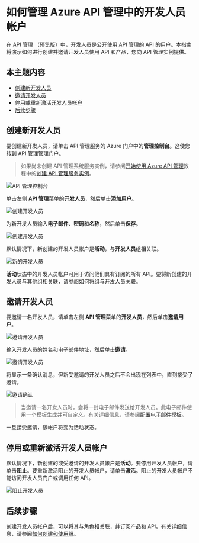 <properties pageTitle="如何管理 Azure API 管理中的开发人员帐户" metaKeywords="" description="了解如何在 Azure API 管理中创建或邀请开发人员" metaCanonical="" services="" documentationCenter="API Management" title="如何管理 Azure API 管理中的开发人员帐户" authors="sdanie" solutions="" manager="" editor="" />
<tags ms.service=""
    ms.date="03/10/2015"
    wacn.date=""
    />

# 如何管理 Azure API 管理中的开发人员帐户

在 API 管理 （预览版）中，开发人员是公开使用 API 管理的 API 的用户。本指南将演示如何进行创建并邀请开发人员使用 API 和产品，您向 API 管理实例提供。

## 本主题内容

-   [创建新开发人员][创建新开发人员]
-   [邀请开发人员][邀请开发人员]
-   [停用或重新激活开发人员帐户][停用或重新激活开发人员帐户]
-   [后续步骤][后续步骤]

## <a name="create-developer"> </a>创建新开发人员

要创建新开发人员，请单击 API 管理服务的 Azure 门户中的**管理控制台**。这使您转到 API 管理管理门户。

> 如果尚未创建 API 管理系统服务实例，请参阅[开始使用 Azure API 管理][开始使用 Azure API 管理]教程中的[创建 API 管理服务实例][创建 API 管理服务实例]。

![API 管理控制台][API 管理控制台]

单击左侧 **API 管理**菜单的**开发人员**，然后单击**添加用户**。

![创建开发人员][创建开发人员]

为新开发人员输入**电子邮件**、**密码**和**名称**，然后单击**保存**。

![创建开发人员][1]

默认情况下，新创建的开发人员帐户是**活动**，与**开发人员**组相关联。

![新的开发人员][新的开发人员]

**活动**状态中的开发人员帐户可用于访问他们具有订阅的所有 API。要将新创建的开发人员与其他组相关联，请参阅[如何将组与开发人员关联][如何将组与开发人员关联]。

## <a name="invite-developer"> </a>邀请开发人员

要邀请一名开发人员，请单击左侧 **API 管理**菜单的**开发人员**，然后单击**邀请用户**。

![邀请开发人员][2]

输入开发人员的姓名和电子邮件地址，然后单击**邀请**。

![邀请开发人员][3]

将显示一条确认消息，但新受邀请的开发人员之后不会出现在列表中，直到接受了邀请。

![邀请确认][邀请确认]

> 当邀请一名开发人员时，会将一封电子邮件发送给开发人员。此电子邮件使用一个模板生成并可自定义。有关详细信息，请参阅[配置电子邮件模板][配置电子邮件模板]。

一旦接受邀请，该帐户将变为活动状态。

## <a name="block-developer"> </a>停用或重新激活开发人员帐户

默认情况下，新创建的或受邀请的开发人员帐户是**活动**。要停用开发人员帐户，请单击**阻止**。要重新激活阻止的开发人员帐户，请单击**激活**。阻止的开发人员帐户不能访问开发人员门户或调用任何 API。

![阻止开发人员][新的开发人员]

## <a name="next-steps"> </a>后续步骤

创建开发人员帐户后，可以将其与角色相关联，并订阅产品和 API。有关详细信息，请参阅[如何创建和使用组][如何创建和使用组]。

  [创建新开发人员]: #create-developer
  [邀请开发人员]: #invite-developer
  [停用或重新激活开发人员帐户]: #block-developer
  [后续步骤]: #next-steps
  [开始使用 Azure API 管理]: ../api-management-get-started
  [创建 API 管理服务实例]: ../api-management-get-started/#create-service-instance
  [API 管理控制台]: ./media/api-management-howto-create-or-invite-developers/api-management-management-console.png
  [创建开发人员]: ./media/api-management-howto-create-or-invite-developers/api-management-create-developer.png
  [1]: ./media/api-management-howto-create-or-invite-developers/api-management-add-new-user.png
  [新的开发人员]: ./media/api-management-howto-create-or-invite-developers/api-management-new-developer.png
  [如何将组与开发人员关联]: ../api-management-howto-create-groups/#associate-group-developer
  [2]: ./media/api-management-howto-create-or-invite-developers/api-management-invite-developer.png
  [3]: ./media/api-management-howto-create-or-invite-developers/api-management-invite-developer-window.png
  [邀请确认]: ./media/api-management-howto-create-or-invite-developers/api-management-invite-developer-confirmation.png
  [配置电子邮件模板]: ../api-management-howto-configure-notifications/#email-templates
  [如何创建和使用组]: ../api-management-howto-create-groups
